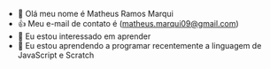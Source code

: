 - 👋 Olá meu nome é Matheus Ramos Marqui
- 👍 Meu e-mail de contato é (matheus.marqui09@gmail.com)
- 👀 Eu estou interessado em aprender
- 🌱 Eu estou aprendendo a programar recentemente a linguagem de JavaScript e Scratch
